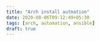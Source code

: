 ```yaml
---
title: "Arch install autmation"
date: 2020-08-06T09:12:49+05:30
tags: [arch, automation, ansible]
draft: true
---
```






